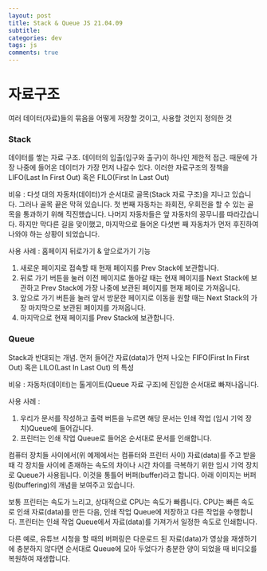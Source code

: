 ```yaml
---  
layout: post  
title: Stack & Queue JS 21.04.09
subtitle: 
categories: dev
tags: js
comments: true  
--- 
```



# 자료구조
여러 데이터(자료)들의 묶음을 어떻게 저장할 것이고, 사용할 것인지 정의한 것

### Stack 
데이터를 쌓는 자료 구조. 데이터의 입출(입구와 출구)이 하나인 제한적 접근. 때문에 가장 나중에 들어온 데이터가 가장 먼저 나갈수 있다. 이러한 자료구조의 정책을 LIFO(Last In First Out) 혹은 FILO(First In Last Out)

비유 : 
다섯 대의 자동차(데이터)가 순서대로 골목(Stack 자료 구조)을 지나고 있습니다. 그러나 골목 끝은 막혀 있습니다. 첫 번째 자동차는 좌회전, 우회전을 할 수 있는 골목을 통과하기 위해 직진했습니다. 나머지 자동차들은 앞 자동차의 꽁무니를 따라갔습니다. 하지만 막다른 길을 맞이했고, 마지막으로 들어온 다섯번 째 자동차가 먼저 후진하여 나와야 하는 상황이 되었습니다.

사용 사례 : 홈페이지 뒤로가기 & 앞으로가기 기능

1. 새로운 페이지로 접속할 때 현재 페이지를 Prev Stack에 보관합니다.
2. 뒤로 가기 버튼을 눌러 이전 페이지로 돌아갈 때는 현재 페이지를 Next Stack에 보관하고 Prev Stack에 가장 나중에 보관된 페이지를 현재 페이로 가져옵니다.
3. 앞으로 가기 버튼을 눌러 앞서 방문한 페이지로 이동을 원할 때는 Next Stack의 가장 마지막으로 보관된 페이지를 가져옵니다.
4. 마지막으로 현재 페이지를 Prev Stack에 보관합니다.

### Queue 
Stack과 반대되는 개념. 먼저 들어간 자료(data)가 먼저 나오는 FIFO(First In First Out) 혹은 LILO(Last In Last Out) 의 특성

비유 :
자동차(데이터)는 톨게이트(Queue 자료 구조)에 진입한 순서대로 빠져나옵니다.

사용 사례 : 

1. 우리가 문서를 작성하고 출력 버튼을 누르면 해당 문서는 인쇄 작업 (임시 기억 장치)Queue에 들어갑니다.
2. 프린터는 인쇄 작업 Queue로 들어온 순서대로 문서를 인쇄합니다.

컴퓨터 장치들 사이에서(위 예제에서는 컴퓨터와 프린터 사이) 자료(data)를 주고 받을 때 각 장치들 사이에 존재하는 속도의 차이나 시간 차이를 극복하기 위한 임시 기억 장치로 Queue가 사용됩니다. 이것을 통틀어 버퍼(buffer)라고 합니다. 아래 이미지는 버퍼링(buffering)의 개념을 보여주고 있습니다.

보통 프린터는 속도가 느리고, 상대적으로 CPU는 속도가 빠릅니다. CPU는 빠른 속도로 인쇄 자료(data)를 만든 다음, 인쇄 작업 Queue에 저장하고 다른 작업을 수행합니다. 프린터는 인쇄 작업 Queue에서 자료(data)를 가져가서 일정한 속도로 인쇄합니다.

다른 예로, 유튜브 시청을 할 때의 버퍼링은 다운로드 된 자료(data)가 영상을 재생하기에 충분하지 않다면 순서대로 Queue에 모아 두었다가 충분한 양이 되었을 때 비디오를 복원하여 재생합니다.
